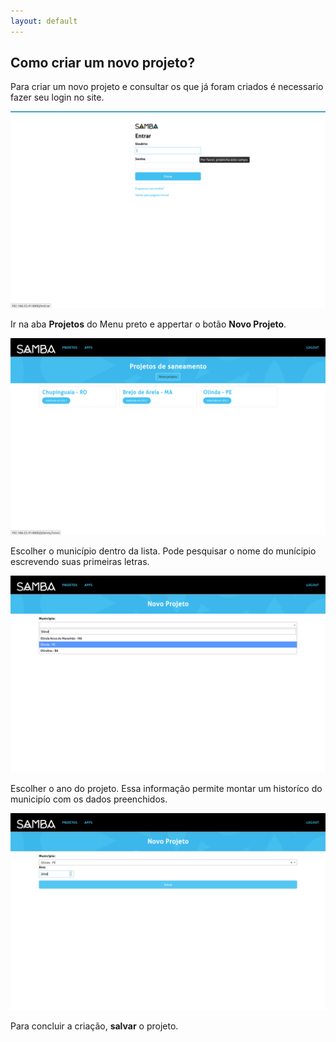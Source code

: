 ```yaml
---
layout: default
---
```


## Como criar um novo projeto?

Para criar um novo projeto e consultar os que já foram criados é necessario fazer seu login no site.

![](_images/passo2.png)

Ir na aba **Projetos** do Menu preto e appertar o botão **Novo Projeto**.

![](_images/passo3.png)

Escolher o município dentro da lista. Pode pesquisar o nome do munícipio escrevendo suas primeiras letras. 

![](_images/passo1.png)

Escolher o ano do projeto. Essa informação permite montar um historíco do municipío com os dados preenchidos.

![](_images/passo5.png)

Para concluir a criação, **salvar** o projeto.


